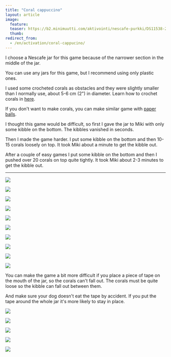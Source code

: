 ```yaml
---
title: "Coral cappuccino"
layout: article
image:
  feature:
  teaser: https://b2.minimuutti.com/aktivointi/nescafe-purkki/DS11538-245px.jpg
  thumb:
redirect_from:
  - /en/activation/coral-cappucino/
---
```


I choose a Nescafe jar for this game because of the narrower section in the middle of the jar.

You can use any jars for this game, but I recommend using only plastic ones.

I used some crocheted corals as obstacles and they were slightly smaller than I normally use, about 5-6 cm (2") in diameter. Learn how to crochet corals in [here](/en/brain-games/corals/).

If you don't want to make corals, you can make similar game with [paper balls](/en/brain-games/small-games/#paperballs).

I thought this game would be difficult, so first I gave the jar to Miki with only some kibble on the bottom. The kibbles vanished in seconds.

Then I made the game harder. I put some kibble on the bottom and then 10-15 corals loosely on top. It took Miki about a minute to get the kibble out.

After a couple of easy games I put some kibble on the bottom and then I pushed over 20 corals on top quite tightly. It took Miki about 2-3 minutes to get the kibble out.

---

![](https://b2.minimuutti.com/aktivointi/nescafe-purkki/DS11428-800px.jpg)

![](https://b2.minimuutti.com/aktivointi/nescafe-purkki/DS11422-800px.jpg)

![](https://b2.minimuutti.com/aktivointi/nescafe-purkki/DS11430-800px.jpg)

![](https://b2.minimuutti.com/aktivointi/nescafe-purkki/DS11461-800px.jpg)

![](https://b2.minimuutti.com/aktivointi/nescafe-purkki/DS11521-800px.jpg)

![](https://b2.minimuutti.com/aktivointi/nescafe-purkki/DS11538-800px.jpg)

![](https://b2.minimuutti.com/aktivointi/nescafe-purkki/DS11583-800px.jpg)

![](https://b2.minimuutti.com/aktivointi/nescafe-purkki/DS11601-800px.jpg)

![](https://b2.minimuutti.com/aktivointi/nescafe-purkki/DS11636-800px.jpg)

![](https://b2.minimuutti.com/aktivointi/nescafe-purkki/DS11699-800px.jpg)

You can make the game a bit more difficult if you place a piece of tape on the mouth of the jar, so the corals can't fall out. The corals must be quite loose so the kibble can fall out between them.

And make sure your dog doesn't eat the tape by accident. If you put the tape around the whole jar it's more likely to stay in place.

![](https://b2.minimuutti.com/aktivointi/nescafe-purkki/DS39983-800px.jpg)

![](https://b2.minimuutti.com/aktivointi/nescafe-purkki/DS40009-800px.jpg)

![](https://b2.minimuutti.com/aktivointi/nescafe-purkki/DS40010-800px.jpg)

![](https://b2.minimuutti.com/aktivointi/nescafe-purkki/DS40014-800px.jpg)

![](https://b2.minimuutti.com/aktivointi/nescafe-purkki/DS40015-800px.jpg)
